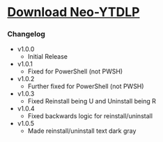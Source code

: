 # [Download Neo-YTDLP](https://cdn.githubraw.com/NeoNyaa/Scripts/main/Windows/PowerShell/Neo-YTDLP/bin/Neo-YTDLP.bat)

### Changelog

- v1.0.0
  - Initial Release
- v1.0.1
  - Fixed for PowerShell (not PWSH)
- v1.0.2
  - Further fixed for PowerShell (not PWSH)
- v1.0.3
  - Fixed Reinstall being U and Uninstall being R
- v1.0.4
  - Fixed backwards logic for reinstall/uninstall
- v1.0.5
  - Made reinstall/uninstall text dark gray
